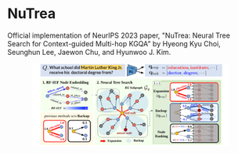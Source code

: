 # NuTrea
Official implementation of NeurIPS 2023 paper, "NuTrea: Neural Tree Search for Context-guided Multi-hop KGQA" by Hyeong Kyu Choi, Seunghun Lee, Jaewon Chu, and Hyunwoo J. Kim.

<p align="center">
  <img width="80%" src="https://raw.githubusercontent.com/mlvlab/NuTrea/main/assets/main_fig.png">
</p>
